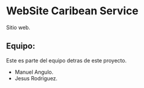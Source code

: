 # WebSite Caribean Service

Sitio web.

Equipo:
--------------------
Este es parte del equipo detras de este proyecto.
+ Manuel Angulo.
+ Jesus Rodriguez.
